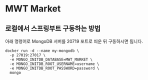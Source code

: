 # MWT Market

## 로컬에서 스프링부트 구동하는 방법

아래 명령어로 MongoDB 서버를 20719 포트로 띄운 뒤 구동하시면 됩니다.
```shell
docker run -d --name my-mongodb \
  -p 27019:27017 \
  -e MONGO_INITDB_DATABASE=MWT_MARKET \
  -e MONGO_INITDB_ROOT_USERNAME=username \
  -e MONGO_INITDB_ROOT_PASSWORD=password \
  mongo
```
